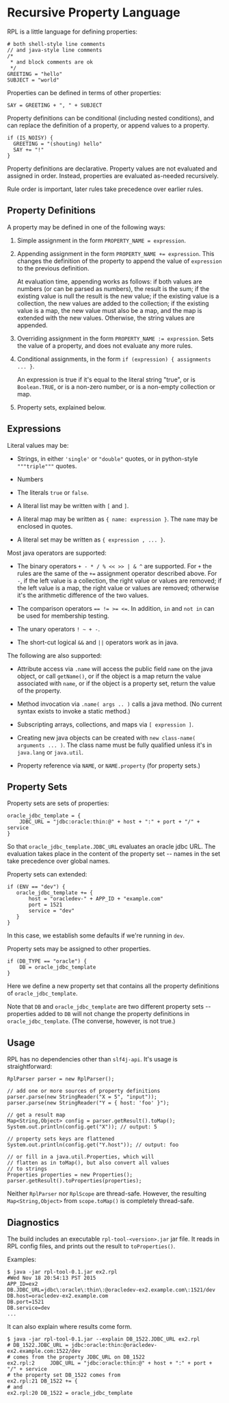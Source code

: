 # Recursive Property Language

RPL is a little language for defining properties:

    # both shell-style line comments
    // and java-style line comments
    /*
     * and block comments are ok
     */
    GREETING = "hello"
    SUBJECT = "world"

Properties can be defined in terms of other properties:

    SAY = GREETING + ", " + SUBJECT

Property definitions can be conditional (including nested conditions),
and can replace the definition of a property, or append values to a
property.

    if (IS_NOISY) {
      GREETING = "(shouting) hello"
      SAY += "!"
    }

Property definitions are declarative.  Property values are not evaluated
and assigned in order.  Instead, properties are evaluated as-needed
recursively.

Rule order is important, later rules take precedence over earlier rules.

## Property Definitions

A property may be defined in one of the following ways:

1. Simple assignment in the form `PROPERTY_NAME = expression`.

2. Appending assignment in the form `PROPERTY_NAME += expression`.
This changes the definition of the property to append the value
of `expression` to the previous definition.

    At evaluation time, appending works as follows: if both values are
    numbers (or can be parsed as numbers), the result is the sum; if
    the existing value is null the result is the new value; if the
    existing value is a collection, the new values are added to the
    collection; if the existing value is a map, the new value must
    also be a map, and the map is extended with the new values.
    Otherwise, the string values are appended.

3. Overriding assignment in the form `PROPERTY_NAME := expression`.  Sets
the value of a property, and does not evaluate any more rules.

3. Conditional assignments, in the form `if (expression) { assignments
... }`.

    An expression is true if it's equal to the literal string "true",
    or is `Boolean.TRUE`, or is a non-zero number, or is a non-empty
    collection or map.

4. Property sets, explained below.

## Expressions

Literal values may be:

* Strings, in either `'single'` or `"double"` quotes, or in python-style `"""triple"""` quotes.

* Numbers

* The literals `true` or `false`.

* A literal list may be written with `[` and `]`.

* A literal map may be written as `{ name: expression }`.  The `name` may be enclosed in quotes.

* A literal set may be written as `{ expression , ... }`.

Most java operators are supported:

* The binary operators `+ - * / % << >> | & ^` are supported.  For `+` the
rules are the same of the `+=` assignment operator described above.
For `-`, if the left value is a collection, the right value or values
are removed; if the left value is a map, the right value or values are
removed; otherwise it's the arithmetic difference of the two values.

* The comparison operators `== != >= <=`.  In addition, `in` and `not in`
can be used for membership testing.

* The unary operators `! ~ + -`.

* The short-cut logical `&&` and `||` operators work as in java.

The following are also supported:

* Attribute access via `.name` will access the public field `name` on
the java object, or call `getName()`, or if the object is a map return
the value associated with `name`, or if the object is a property set,
return the value of the property.

* Method invocation via `.name( args .. )` calls a java method.  (No current
syntax exists to invoke a static method.)

* Subscripting arrays, collections, and maps via `[ expression ]`.

* Creating new java objects can be created with `new class-name(
arguments ... )`.  The class name must be fully qualified unless it's
in `java.lang` or `java.util`.

* Property reference via `NAME`, or `NAME.property` (for property sets.)

## Property Sets

Property sets are sets of properties:

    oracle_jdbc_template = {
        JDBC_URL = "jdbc:oracle:thin:@" + host + ":" + port + "/" + service
    }

So that `oracle_jdbc_template.JDBC_URL` evaluates an oracle jdbc URL.
The evaluation takes place in the content of the property set -- names
in the set take precedence over global names.

Property sets can extended:

    if (ENV == "dev") {
       oracle_jdbc_template += {
           host = "oracledev-" + APP_ID + "example.com"
           port = 1521
           service = "dev"
       }
    }

In this case, we establish some defaults if we're running in `dev`.

Property sets may be assigned to other properties.

    if (DB_TYPE == "oracle") {
        DB = oracle_jdbc_template
    }

Here we define a new property set that contains all the property
definitions of `oracle_jdbc_template`.

Note that `DB` and `oracle_jdbc_template` are two different property
sets -- properties added to `DB` will not change the property
definitions in `oracle_jdbc_template`.  (The converse, however, is not
true.)

## Usage

RPL has no dependencies other than `slf4j-api`.  It's usage is straightforward:

    RplParser parser = new RplParser();

    // add one or more sources of property definitions
    parser.parse(new StringReader("X = 5", "input"));
    parser.parse(new StringReader("Y = { host: 'foo' }");

    // get a result map
    Map<String,Object> config = parser.getResult().toMap();
    System.out.println(config.get("X")); // output: 5

    // property sets keys are flattened
    System.out.println(config.get("Y.host")); // output: foo

    // or fill in a java.util.Properties, which will
    // flatten as in toMap(), but also convert all values
    // to strings
    Properties properties = new Properties();
    parser.getResult().toProperties(properties);

Neither `RplParser` nor `RplScope` are thread-safe.  However, the
resulting `Map<String,Object>` from `scope.toMap()` is completely
thread-safe.

## Diagnostics

The build includes an executable `rpl-tool-<version>.jar` jar file.
It reads in RPL config files, and prints out the result to `toProperties()`.

Examples:

    $ java -jar rpl-tool-0.1.jar ex2.rpl
    #Wed Nov 18 20:54:13 PST 2015
    APP_ID=ex2
    DB.JDBC_URL=jdbc\:oracle\:thin\:@oracledev-ex2.example.com\:1521/dev
    DB.host=oracledev-ex2.example.com
    DB.port=1521
    DB.service=dev
    ...

It can also explain where results come form.

    $ java -jar rpl-tool-0.1.jar --explain DB_1522.JDBC_URL ex2.rpl 
    # DB_1522.JDBC_URL = jdbc:oracle:thin:@oracledev-ex2.example.com:1522/dev
    # comes from the property JDBC_URL on DB_1522
    ex2.rpl:2     JDBC_URL = "jdbc:oracle:thin:@" + host + ":" + port + "/" + service
    # the property set DB_1522 comes from
    ex2.rpl:21 DB_1522 += {
    # and
    ex2.rpl:20 DB_1522 = oracle_jdbc_template

